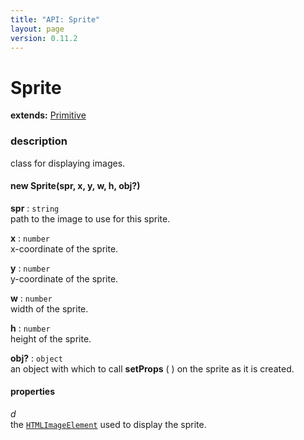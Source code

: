 ```yaml
---
title: "API: Sprite"
layout: page
version: 0.11.2
---
```


# Sprite

**extends:** [Primitive](primitive)

### description
class for displaying images.

#### new Sprite(spr, x, y, w, h, obj?)

**spr** : `string`\
path to the image to use for this sprite.

**x** : `number`\
x-coordinate of the sprite.

**y** : `number`\
y-coordinate of the sprite.

**w** : `number`\
width of the sprite.

**h** : `number`\
height of the sprite.

**obj?** : `object`\
an object with which to call **setProps** ( ) on the sprite as it is created.

#### properties
*d*\
the [`HTMLImageElement`](https://developer.mozilla.org/en-US/docs/Web/API/HTMLImageElement) used to display the sprite.

